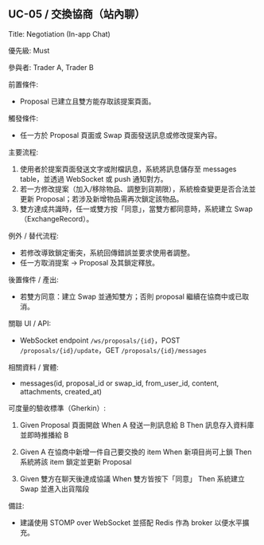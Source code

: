 ## UC-05 / 交換協商（站內聊）
Title: Negotiation (In-app Chat)

優先級: Must

參與者: Trader A, Trader B

前置條件:
- Proposal 已建立且雙方能存取該提案頁面。

觸發條件:
- 任一方於 Proposal 頁面或 Swap 頁面發送訊息或修改提案內容。

主要流程:
1. 使用者於提案頁面發送文字或附檔訊息，系統將訊息儲存至 messages table，並透過 WebSocket 或 push 通知對方。
2. 若一方修改提案（加入/移除物品、調整到貨期限），系統檢查變更是否合法並更新 Proposal；若涉及新增物品需再次鎖定該物品。
3. 雙方達成共識時，任一或雙方按「同意」，當雙方都同意時，系統建立 Swap（ExchangeRecord）。

例外 / 替代流程:
- 若修改導致鎖定衝突，系統回傳錯誤並要求使用者調整。
- 任一方取消提案 → Proposal 及其鎖定釋放。

後置條件 / 產出:
- 若雙方同意：建立 Swap 並通知雙方；否則 proposal 繼續在協商中或已取消。 

關聯 UI / API:
- WebSocket endpoint `/ws/proposals/{id}`，POST `/proposals/{id}/update`，GET `/proposals/{id}/messages`

相關資料 / 實體:
- messages(id, proposal_id or swap_id, from_user_id, content, attachments, created_at)

可度量的驗收標準（Gherkin）:
1. Given Proposal 頁面開啟
   When A 發送一則訊息給 B
   Then 訊息存入資料庫並即時推播給 B

2. Given A 在協商中新增一件自己要交換的 item
   When 新項目尚可上鎖
   Then 系統將該 item 鎖定並更新 Proposal

3. Given 雙方在聊天後達成協議
   When 雙方皆按下「同意」
   Then 系統建立 Swap 並進入出貨階段

備註:
- 建議使用 STOMP over WebSocket 並搭配 Redis 作為 broker 以便水平擴充。
